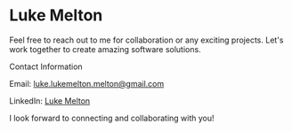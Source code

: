 # Luke Melton


Feel free to reach out to me for collaboration or any exciting projects. Let's work together to create amazing software solutions.

Contact Information

Email: luke.lukemelton.melton@gmail.com

LinkedIn: [Luke Melton](https://www.linkedin.com/in/luke-melton-75522957/)

I look forward to connecting and collaborating with you!
